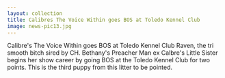 ```yaml
---
layout: collection
title: Calibres The Voice Within goes BOS at Toledo Kennel Club
image: news-pic13.jpg
---
```

Calibre's The Voice Within goes BOS at Toledo Kennel Club
 Raven, the tri smooth bitch sired by CH. Bethany's Preacher Man ex Calbre's Little Sister begins her show career by going BOS at the Toledo Kennel Club for two points. This is the third puppy from this litter to be pointed. 
